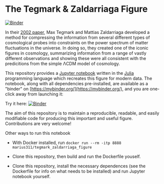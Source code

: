 # The Tegmark & Zaldarriaga Figure

[![Binder](https://mybinder.org/badge.svg)](https://mybinder.org/v2/gh/marius311/tegmark_zaldarriaga_figure/binder?filepath=tegfig.ipynb)


In their [2002 paper](https://arxiv.org/abs/astro-ph/0207047), Max Tegmark and Mattias Zaldarriaga developed a method for compressing the information from several different types of cosmological probes into constraints on the power spectrum of matter fluctuations in the universe. In doing so, they created one of the iconic figures in cosmology, summarizing information from a range of vastly different observations and showing these were all consistent with the predicitions from the simple ΛCDM model of cosmology. 

This repository provides a [Jupyter notebook](http://jupyter.org/) written in the [Julia](https://julialang.org/) programming language which recreates this figure for modern data. The notebook, along with all dependencies pre-installed, are available as a "binder" on [https://mybinder.org/](https://mybinder.org/), and you are one-click away from launching it: 

Try it here: [![Binder](https://mybinder.org/badge.svg)](https://mybinder.org/v2/gh/marius311/tegmark_zaldarriaga_figure/binder?filepath=tegfig.ipynb)


The aim of this repository is to maintain a reproducible, readable, and easily modifiable code for producing this important and useful figure. Contributions are very welcome!


Other ways to run this notebook

* With Docker installed, run `docker run --rm -itp 8888 marius311/tegmark_zaldarriaga_figure`

* Clone this repository, then build and run the Dockerfile youself. 

* Clone this repository, install the necessary dependences (see the Dockerfile for info on what needs to be installed) and run Jupyter notebook yourself. 
